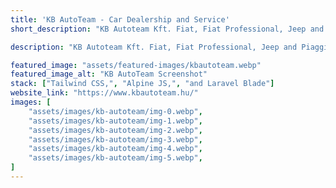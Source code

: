 ```yaml
---
title: 'KB AutoTeam - Car Dealership and Service'
short_description: "KB Autoteam Kft. Fiat, Fiat Professional, Jeep and Piaggio Dealership and Service, Keceli út 19-23 in Kiskunhalas."

description: "KB Autoteam Kft. Fiat, Fiat Professional, Jeep and Piaggio Dealership and Service, Keceli út 19-23 in Kiskunhalas. "

featured_image: "assets/featured-images/kbautoteam.webp"
featured_image_alt: "KB AutoTeam Screenshot"
stack: ["Tailwind CSS,", "Alpine JS,", "and Laravel Blade"]
website_link: "https://www.kbautoteam.hu/"
images: [
    "assets/images/kb-autoteam/img-0.webp",
    "assets/images/kb-autoteam/img-1.webp",
    "assets/images/kb-autoteam/img-2.webp",
    "assets/images/kb-autoteam/img-3.webp",
    "assets/images/kb-autoteam/img-4.webp",
    "assets/images/kb-autoteam/img-5.webp",    
]
---
```

